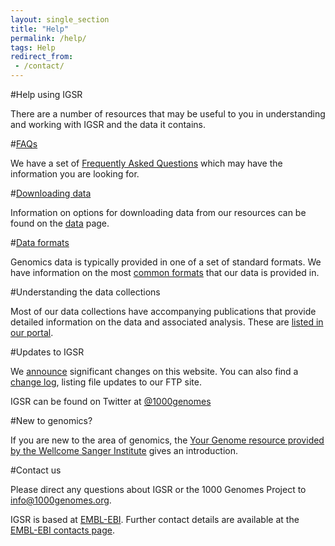 ```yaml
---
layout: single_section
title: "Help"
permalink: /help/
tags: Help
redirect_from:
 - /contact/
---
```


#Help using IGSR

There are a number of resources that may be useful to you in understanding and working with IGSR and the data it contains.

#[FAQs](/faq)

We have a set of [Frequently Asked Questions](/faq) which may have the information you are looking for.

#[Downloading data](/data#download)

Information on options for downloading data from our resources can be found on the [data](/data) page.

#[Data formats](/formats)

Genomics data is typically provided in one of a set of standard formats. We have information on the most [common formats](/formats) that our data is provided in.

#Understanding the data collections

Most of our data collections have accompanying publications that provide detailed information on the data and associated analysis. These are [listed in our portal](/data-portal/data-collection).

#Updates to IGSR

We [announce](/announcements) significant changes on this website. You can also find a [change log](http://ftp.1000genomes.ebi.ac.uk/vol1/ftp/), listing file updates to our FTP site.

IGSR can be found on Twitter at [@1000genomes](http://www.twitter.com/1000genomes)

#New to genomics?

If you are new to the area of genomics, the [Your Genome resource provided by the Wellcome Sanger Institute](https://www.yourgenome.org) gives an introduction.

#Contact us

Please direct any questions about IGSR or the 1000 Genomes Project to info@1000genomes.org.

IGSR is based at [EMBL-EBI](http://www.ebi.ac.uk). Further contact details are available at the [EMBL-EBI contacts page](http://www.ebi.ac.uk/about/contact).
